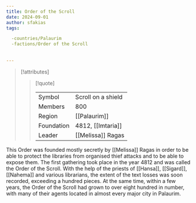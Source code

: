 ```yaml
---
title: Order of the Scroll
date: 2024-09-01
author: sfakias
tags:

  -countries/Palaurim
  -factions/Order of the Scroll
  
 
---
```

> [!attributes]
> 
> > [!quote]
> >
> > | | |
> > | --- | --- |
> > | Symbol | Scroll on a shield |
> > | Members | 800 |
> > | Region | [[Palaurim]] |
> > | Foundation | 4812, [[Imtaria]] |
> > | Leader | [[Melissa]] Ragas |

This Order was founded mostly secretly by [[Melissa]] Ragas in order to be able to protect the libraries from organised thief attacks and to be able to expose them. The first gathering took place in the year 4812 and was called the Order of the Scroll. With the help of the priests of [[Hansa]], [[Sigard]], [[Nahema]] and various librarians, the extent of the text losses was soon recorded, exceeding a hundred pieces. At the same time, within a few years, the Order of the Scroll had grown to over eight hundred in number, with many of their agents located in almost every major city in Palaurim.